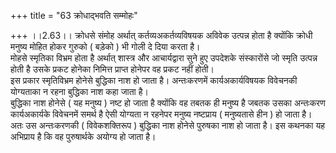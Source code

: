 +++
title = "63 क्रोधाद्भवति सम्मोहः"

+++
।।2.63।। क्रोधसे संमोह अर्थात् कर्तव्यअकर्तव्यविषयक अविवेक उत्पन्न होता
है क्योंकि क्रोधी मनुष्य मोहित होकर गुरुको ( बड़ेको ) भी गोली दे दिया
करता है।  
मोहसे स्मृतिका विभ्रम होता है अर्थात् शास्त्र और आचार्यद्वारा सुने हुए
उपदेशके संस्कारोंसे जो स्मृति उत्पन्न होती है उसके प्रकट होनेका निमित्त
प्राप्त होनेपर वह प्रकट नहीं होती।  
इस प्रकार स्मृतिविभ्रम होनेसे बुद्धिका नाश हो जाता है। अन्तःकरणमें
कार्यअकार्यविषयक विवेचनकी योग्यताका न रहना बुद्धिका नाश कहा जाता है।  
बुद्धिका नाश होनेसे ( यह मनुष्य ) नष्ट हो जाता है क्योंकि वह तबतक ही
मनुष्य है जबतक उसका अन्तःकरण कार्यअकार्यके विवेचनमें समर्थ है ऐसी
योग्यता न रहनेपर मनुष्य नष्टप्राय ( मनुष्यतासे हीन ) हो जाता है।  
अतः उस अन्तःकरणकी ( विवेकशक्तिरूप ) बुद्धिका नाश होनेसे पुरुषका नाश हो
जाता है। इस कथनका यह अभिप्राय है कि वह पुरुषार्थके अयोग्य हो जाता है।  
